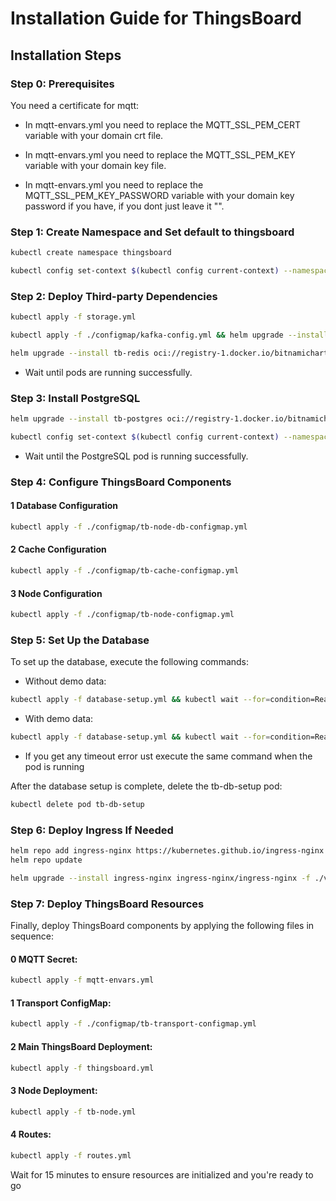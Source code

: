 # Installation Guide for ThingsBoard


## Installation Steps


### Step 0: Prerequisites

You need a certificate for mqtt:


- In mqtt-envars.yml you need to replace the MQTT_SSL_PEM_CERT variable with your domain crt file.

- In mqtt-envars.yml you need to replace the MQTT_SSL_PEM_KEY variable with your domain key file.


- In mqtt-envars.yml you need to replace the MQTT_SSL_PEM_KEY_PASSWORD variable with your domain key password if you have, if you dont just leave it "".


### Step 1: Create Namespace and Set default to thingsboard
```bash
kubectl create namespace thingsboard

kubectl config set-context $(kubectl config current-context) --namespace=thingsboard
```
### Step 2: Deploy Third-party Dependencies

```bash
kubectl apply -f storage.yml

kubectl apply -f ./configmap/kafka-config.yml && helm upgrade --install tb-kafka oci://registry-1.docker.io/bitnamicharts/kafka -f ./values/kafka-values.yaml --namespace thingsboard --create-namespace

helm upgrade --install tb-redis oci://registry-1.docker.io/bitnamicharts/redis -f ./values/redis-values.yaml --namespace tb-redis --create-namespace
```

- Wait until pods are running successfully.

### Step 3: Install PostgreSQL
```bash
helm upgrade --install tb-postgres oci://registry-1.docker.io/bitnamicharts/postgresql -f ./values/postgres-values.yaml --namespace tb-postgres --create-namespace

kubectl config set-context $(kubectl config current-context) --namespace=thingsboard
```

- Wait until the PostgreSQL pod is running successfully.

### Step 4: Configure ThingsBoard Components

#### 1 Database Configuration
```bash
kubectl apply -f ./configmap/tb-node-db-configmap.yml
```
#### 2 Cache Configuration
```bash
kubectl apply -f ./configmap/tb-cache-configmap.yml
```
#### 3 Node Configuration
```bash
kubectl apply -f ./configmap/tb-node-configmap.yml
```

### Step 5: Set Up the Database

To set up the database, execute the following commands:
- Without demo data: 
```bash
kubectl apply -f database-setup.yml && kubectl wait --for=condition=Ready pod/tb-db-setup --timeout=120s && kubectl exec tb-db-setup -- sh -c "export INSTALL_TB=true; export LOAD_DEMO='false'; start-tb-node.sh; touch /tmp/install-finished;"
```
- With demo data:

```bash
kubectl apply -f database-setup.yml && kubectl wait --for=condition=Ready pod/tb-db-setup --timeout=120s && kubectl exec tb-db-setup -- sh -c "export INSTALL_TB=true; export LOAD_DEMO='true'; start-tb-node.sh; touch /tmp/install-finished;"
```
- If you get any timeout error ust execute the same command when the pod is running

After the database setup is complete, delete the tb-db-setup pod:

```bash
kubectl delete pod tb-db-setup
```
### Step 6: Deploy Ingress If Needed

```bash
helm repo add ingress-nginx https://kubernetes.github.io/ingress-nginx
helm repo update

helm upgrade --install ingress-nginx ingress-nginx/ingress-nginx -f ./values/ingress.yaml --namespace thingsboard
```

### Step 7: Deploy ThingsBoard Resources

Finally, deploy ThingsBoard components by applying the following files in sequence:


#### 0 MQTT Secret:
```bash
kubectl apply -f mqtt-envars.yml
```
#### 1 Transport ConfigMap:
```bash
kubectl apply -f ./configmap/tb-transport-configmap.yml
```
#### 2 Main ThingsBoard Deployment:
```bash
kubectl apply -f thingsboard.yml
```
#### 3 Node Deployment:
```bash
kubectl apply -f tb-node.yml
```
#### 4 Routes:
```bash
kubectl apply -f routes.yml
```

Wait for 15 minutes to ensure resources are initialized and you're ready to go